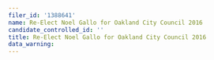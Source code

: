 ```yaml
---
filer_id: '1388641'
name: Re-Elect Noel Gallo for Oakland City Council 2016
candidate_controlled_id: ''
title: Re-Elect Noel Gallo for Oakland City Council 2016
data_warning: 
---
```

